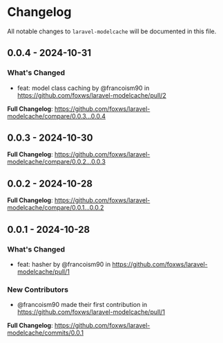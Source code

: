# Changelog

All notable changes to `laravel-modelcache` will be documented in this file.

## 0.0.4 - 2024-10-31

### What's Changed

* feat: model class caching by @francoism90 in https://github.com/foxws/laravel-modelcache/pull/2

**Full Changelog**: https://github.com/foxws/laravel-modelcache/compare/0.0.3...0.0.4

## 0.0.3 - 2024-10-30

**Full Changelog**: https://github.com/foxws/laravel-modelcache/compare/0.0.2...0.0.3

## 0.0.2 - 2024-10-28

**Full Changelog**: https://github.com/foxws/laravel-modelcache/compare/0.0.1...0.0.2

## 0.0.1 - 2024-10-28

### What's Changed

* feat: hasher by @francoism90 in https://github.com/foxws/laravel-modelcache/pull/1

### New Contributors

* @francoism90 made their first contribution in https://github.com/foxws/laravel-modelcache/pull/1

**Full Changelog**: https://github.com/foxws/laravel-modelcache/commits/0.0.1
